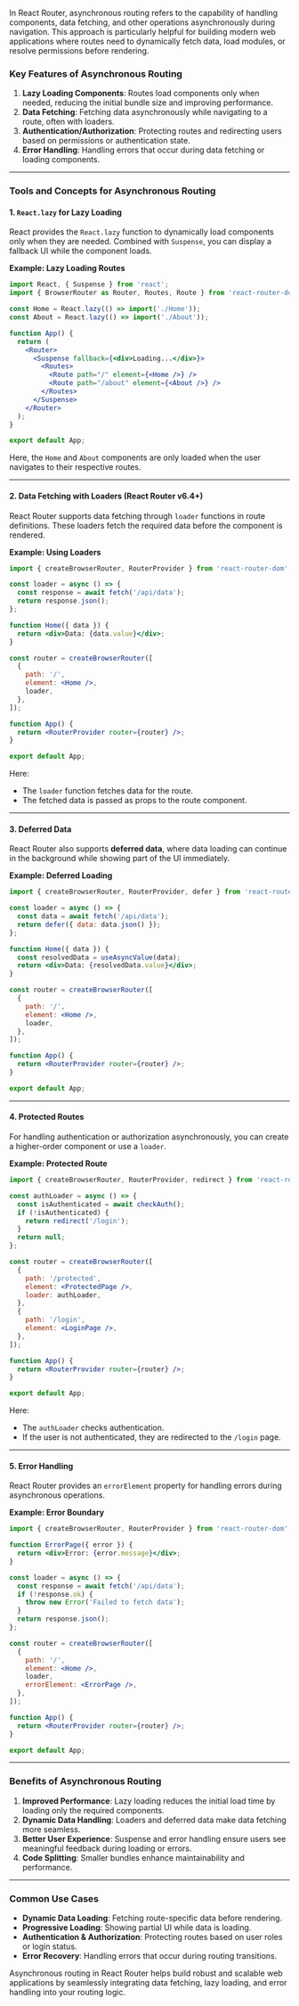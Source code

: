 In React Router, asynchronous routing refers to the capability of handling components, data fetching, and other operations asynchronously during navigation. This approach is particularly helpful for building modern web applications where routes need to dynamically fetch data, load modules, or resolve permissions before rendering.

### Key Features of Asynchronous Routing
1. **Lazy Loading Components**: Routes load components only when needed, reducing the initial bundle size and improving performance.
2. **Data Fetching**: Fetching data asynchronously while navigating to a route, often with loaders.
3. **Authentication/Authorization**: Protecting routes and redirecting users based on permissions or authentication state.
4. **Error Handling**: Handling errors that occur during data fetching or loading components.

---

### Tools and Concepts for Asynchronous Routing

#### 1. **`React.lazy` for Lazy Loading**
React provides the `React.lazy` function to dynamically load components only when they are needed. Combined with `Suspense`, you can display a fallback UI while the component loads.

**Example: Lazy Loading Routes**
```jsx
import React, { Suspense } from 'react';
import { BrowserRouter as Router, Routes, Route } from 'react-router-dom';

const Home = React.lazy(() => import('./Home'));
const About = React.lazy(() => import('./About'));

function App() {
  return (
    <Router>
      <Suspense fallback={<div>Loading...</div>}>
        <Routes>
          <Route path="/" element={<Home />} />
          <Route path="/about" element={<About />} />
        </Routes>
      </Suspense>
    </Router>
  );
}

export default App;
```

Here, the `Home` and `About` components are only loaded when the user navigates to their respective routes.

---

#### 2. **Data Fetching with Loaders (React Router v6.4+)**
React Router supports data fetching through `loader` functions in route definitions. These loaders fetch the required data before the component is rendered.

**Example: Using Loaders**
```jsx
import { createBrowserRouter, RouterProvider } from 'react-router-dom';

const loader = async () => {
  const response = await fetch('/api/data');
  return response.json();
};

function Home({ data }) {
  return <div>Data: {data.value}</div>;
}

const router = createBrowserRouter([
  {
    path: '/',
    element: <Home />,
    loader,
  },
]);

function App() {
  return <RouterProvider router={router} />;
}

export default App;
```

Here:
- The `loader` function fetches data for the route.
- The fetched data is passed as props to the route component.

---

#### 3. **Deferred Data**
React Router also supports **deferred data**, where data loading can continue in the background while showing part of the UI immediately.

**Example: Deferred Loading**
```jsx
import { createBrowserRouter, RouterProvider, defer } from 'react-router-dom';

const loader = async () => {
  const data = await fetch('/api/data');
  return defer({ data: data.json() });
};

function Home({ data }) {
  const resolvedData = useAsyncValue(data);
  return <div>Data: {resolvedData.value}</div>;
}

const router = createBrowserRouter([
  {
    path: '/',
    element: <Home />,
    loader,
  },
]);

function App() {
  return <RouterProvider router={router} />;
}

export default App;
```

---

#### 4. **Protected Routes**
For handling authentication or authorization asynchronously, you can create a higher-order component or use a `loader`.

**Example: Protected Route**
```jsx
import { createBrowserRouter, RouterProvider, redirect } from 'react-router-dom';

const authLoader = async () => {
  const isAuthenticated = await checkAuth();
  if (!isAuthenticated) {
    return redirect('/login');
  }
  return null;
};

const router = createBrowserRouter([
  {
    path: '/protected',
    element: <ProtectedPage />,
    loader: authLoader,
  },
  {
    path: '/login',
    element: <LoginPage />,
  },
]);

function App() {
  return <RouterProvider router={router} />;
}

export default App;
```

Here:
- The `authLoader` checks authentication.
- If the user is not authenticated, they are redirected to the `/login` page.

---

#### 5. **Error Handling**
React Router provides an `errorElement` property for handling errors during asynchronous operations.

**Example: Error Boundary**
```jsx
import { createBrowserRouter, RouterProvider } from 'react-router-dom';

function ErrorPage({ error }) {
  return <div>Error: {error.message}</div>;
}

const loader = async () => {
  const response = await fetch('/api/data');
  if (!response.ok) {
    throw new Error('Failed to fetch data');
  }
  return response.json();
};

const router = createBrowserRouter([
  {
    path: '/',
    element: <Home />,
    loader,
    errorElement: <ErrorPage />,
  },
]);

function App() {
  return <RouterProvider router={router} />;
}

export default App;
```

---

### Benefits of Asynchronous Routing
1. **Improved Performance**: Lazy loading reduces the initial load time by loading only the required components.
2. **Dynamic Data Handling**: Loaders and deferred data make data fetching more seamless.
3. **Better User Experience**: Suspense and error handling ensure users see meaningful feedback during loading or errors.
4. **Code Splitting**: Smaller bundles enhance maintainability and performance.

---

### Common Use Cases
- **Dynamic Data Loading**: Fetching route-specific data before rendering.
- **Progressive Loading**: Showing partial UI while data is loading.
- **Authentication & Authorization**: Protecting routes based on user roles or login status.
- **Error Recovery**: Handling errors that occur during routing transitions.

Asynchronous routing in React Router helps build robust and scalable web applications by seamlessly integrating data fetching, lazy loading, and error handling into your routing logic.